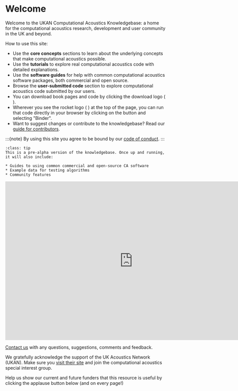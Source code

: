 # Welcome 

Welcome to the UKAN Computational Acoustics Knowledgebase: a home for the computational acoustics research, development and user community in the UK and beyond.

How to use this site:

- Use the **core concepts** sections to learn about the underlying concepts that make computational acoustics possible.
- Use the **tutorials** to explore real computational acoustics code with detailed explanations. 
- Use the **software guides** for help with common computational acoustics software packages, both commercial and open source.
- Browse the **user-submitted code** section to explore computational acoustics code submitted by our users.
- You can download book pages and code by clicking the download logo ( <i class="fas fa-download"></i> ).
- Wherever you see the rocket logo ( <i class="fas fa-rocket"></i> ) at the top of the page, you can run that code directly in your browser by clicking on the button and selecting "Binder".
- Want to suggest changes or contribute to the knowledgebase? Read our [guide for contributors](about/contribution-guide).

:::{note}
By using this site you agree to be bound by our [code of conduct](about/code-of-conduct).
:::

```{admonition} More content to follow!
:class: tip
This is a pre-alpha version of the knowledgebase. Once up and running, it will also include:

* Guides to using common commercial and open-source CA software
* Example data for testing algorithms
* Community features

```

<iframe src="https://docs.google.com/forms/d/e/1FAIpQLSfRASVBDDqw7gumQ_Ct4Yy8uGzN4k5za6SiVlisJYrxpqFPgA/viewform?embedded=true" width="800" height="500" frameborder="0" marginheight="0" marginwidth="0">Loading…</iframe>

[Contact us](mailto:ukan.ca.knowledgebase@gmail.com) with any questions, suggestions, comments and feedback.

We gratefully acknowledge the support of the UK Acoustics Network (UKAN). Make sure you [visit their site](https://acoustics.ac.uk/) and join the computational acoustics special interest group.

Help us show our current and future funders that this resource is useful by clicking the applause button below (and on every page!)

<div>
<link rel="stylesheet" href="https://unpkg.com/applause-button/dist/applause-button.css" />
<script src="https://unpkg.com/applause-button/dist/applause-button.js"></script>
<applause-button style="width: 30px; height: 30px;"/>
</div>
